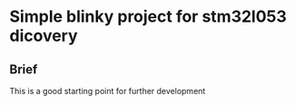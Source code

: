 # Simple blinky project for stm32l053 dicovery 

## Brief
This is a good starting point for further development

